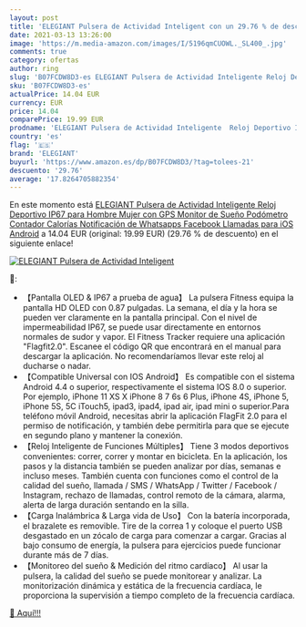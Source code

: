 ```yaml
---
layout: post
title: 'ELEGIANT Pulsera de Actividad Inteligent con un 29.76 % de descuento'
date: 2021-03-13 13:26:00
image: 'https://m.media-amazon.com/images/I/5196qmCUOWL._SL400_.jpg'
comments: true
category: ofertas
author: ring
slug: 'B07FCDW8D3-es ELEGIANT Pulsera de Actividad Inteligente Reloj Deportivo...'
sku: 'B07FCDW8D3-es'
actualPrice: 14.04 EUR
currency: EUR
price: 14.04
comparePrice: 19.99 EUR
prodname: 'ELEGIANT Pulsera de Actividad Inteligente  Reloj Deportivo IP67 para Hombre Mujer con GPS Monitor de Sueño Podómetro Contador Calorías Notificación de Whatsapps Facebook Llamadas para iOS Android'
country: 'es'
flag: '🇪🇸'
brand: 'ELEGIANT'
buyurl: 'https://www.amazon.es/dp/B07FCDW8D3/?tag=tolees-21'
descuento: '29.76'
average: '17.8264705882354'
---
```


En este momento está [ELEGIANT Pulsera de Actividad Inteligente  Reloj Deportivo IP67 para Hombre Mujer con GPS Monitor de Sueño Podómetro Contador Calorías Notificación de Whatsapps Facebook Llamadas para iOS Android](https://www.amazon.es/dp/B07FCDW8D3/?tag=tolees-21) a 14.04 EUR (original: 19.99 EUR) (29.76 %  de descuento) en el siguiente enlace!

[![ELEGIANT Pulsera de Actividad Inteligent](https://m.media-amazon.com/images/I/5196qmCUOWL._SL400_.jpg)](https://www.amazon.es/dp/B07FCDW8D3/?tag=tolees-21)

🔎:

- 【Pantalla OLED & IP67 a prueba de agua】 La pulsera Fitness equipa la pantalla HD OLED con 0.87 pulgadas. La semana, el día y la hora se pueden ver claramente en la pantalla principal. Con el nivel de impermeabilidad IP67, se puede usar directamente en entornos normales de sudor y vapor. El Fitness Tracker requiere una aplicación "Flagfit2.0". Escanee el código QR que encontrará en el manual para descargar la aplicación. No recomendaríamos llevar este reloj al ducharse o nadar.
- 【Compatible Universal con IOS Android】 Es compatible con el sistema Android 4.4 o superior, respectivamente el sistema IOS 8.0 o superior. Por ejemplo, iPhone 11 XS X iPhone 8 7 6s 6 Plus, iPhone 4S, iPhone 5, iPhone 5S, 5C iTouch5, ipad3, ipad4, ipad air, ipad mini o superior.Para teléfono móvil Android, necesitas abrir la aplicación FlagFit 2.0 para el permiso de notificación, y también debe permitirla para que se ejecute en segundo plano y mantener la conexión.
- 【Reloj Inteligente de Funciones Múltiples】 Tiene 3 modos deportivos convenientes: correr, correr y montar en bicicleta. En la aplicación, los pasos y la distancia también se pueden analizar por días, semanas e incluso meses. También cuenta con funciones como el control de la calidad del sueño, llamada / SMS / WhatsApp / Twitter / Facebook / Instagram, rechazo de llamadas, control remoto de la cámara, alarma, alerta de larga duración sentando en la silla.
- 【Carga Inalámbrica & Larga vida de Uso】 Con la batería incorporada, el brazalete es removible. Tire de la correa 1 y coloque el puerto USB desgastado en un zócalo de carga para comenzar a cargar. Gracias al bajo consumo de energía, la pulsera para ejercicios puede funcionar durante más de 7 días.
- 【Monitoreo del sueño & Medición del ritmo cardíaco】 Al usar la pulsera, la calidad del sueño se puede monitorear y analizar. La monitorización dinámica y estática de la frecuencia cardíaca, le proporciona la supervisión a tiempo completo de la frecuencia cardíaca.

[🛒 Aquí!!!](https://www.amazon.es/dp/B07FCDW8D3/?tag=tolees-21)
